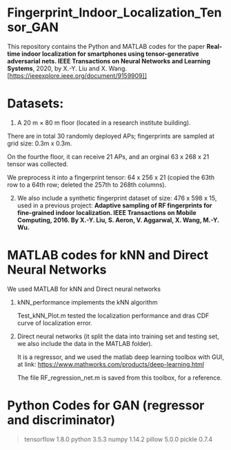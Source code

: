 # Fingerprint_Indoor_Localization_Tensor_GAN
  
  This repository contains the Python and MATLAB codes for the paper **Real-time indoor localization for smartphones using tensor-generative adversarial nets. IEEE Transactions on Neural Networks and Learning Systems**, 2020, by X.-Y. Liu and X. Wang. [https://ieeexplore.ieee.org/document/9159909]]
  

# Datasets: 

1. A 20 m × 80 m floor (located in a research institute building). 

There are in total 30 randomly deployed APs;  fingerprints are sampled at grid size: 0.3m x 0.3m.

On the fourthe floor, it can receive 21 APs, and an orginal 63 x 268 x 21 tensor was collected.

We preprocess it into a fingerprint tensor: 64 x 256 x 21 (copied the 63th row to a 64th row; deleted the 257th to 268th columns).

2. We also include a synthetic fingerprint dataset of size: 476 x 598 x 15, used in a previous project: **Adaptive sampling of RF fingerprints for fine-grained indoor localization. IEEE Transactions on Mobile Computing, 2016. By X.-Y. Liu, S. Aeron, V. Aggarwal, X. Wang, M.-Y. Wu.**

# MATLAB codes for kNN and Direct Neural Networks

  We used MATLAB for kNN and Direct neural networks
 
1. kNN_performance implements the kNN algorithm
    
   Test_kNN_Plot.m tested the localization performance and dras CDF curve of localization error.

2. Direct neural networks (it split the data into training set and testing set, we also include the data in the MATLAB folder).
   
   It is a regressor, and we used the matlab deep learning toolbox with GUI, at link: https://www.mathworks.com/products/deep-learning.html
   
   The file RF_regression_net.m is saved from this toolbox, for a reference.


# Python Codes for GAN (regressor and discriminator)
> tensorflow 1.8.0
> python 3.5.3
> numpy 1.14.2
> pillow 5.0.0
> pickle 0.7.4
